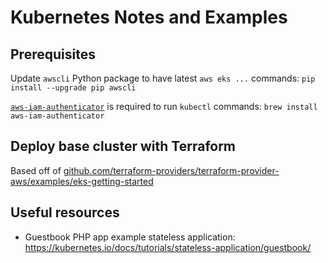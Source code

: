 # Kubernetes Notes and Examples

## Prerequisites

Update `awscli` Python package to have latest `aws eks ...` commands: `pip install --upgrade pip awscli`

[`aws-iam-authenticator`](https://github.com/kubernetes-sigs/aws-iam-authenticator) is required to run `kubectl` commands: `brew install aws-iam-authenticator`

## Deploy base cluster with Terraform

Based off of [github.com/terraform-providers/terraform-provider-aws/examples/eks-getting-started](https://github.com/terraform-providers/terraform-provider-aws/tree/master/examples/eks-getting-started)

## Useful resources

- Guestbook PHP app example stateless application: https://kubernetes.io/docs/tutorials/stateless-application/guestbook/
